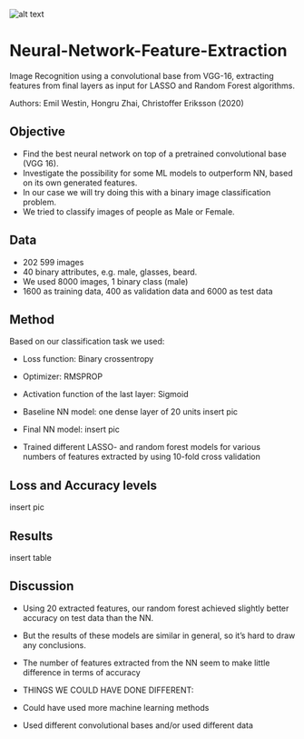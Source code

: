![alt text](https://github.com/emilwest/Neural-Network-Feature-Extraction/tree/main/all_pics/intro.png)

# Neural-Network-Feature-Extraction
Image Recognition using a convolutional base from VGG-16, extracting features from final layers as input for LASSO and Random Forest algorithms. 

Authors: Emil Westin, Hongru Zhai, Christoffer Eriksson (2020)


## Objective 

- Find the best neural network on top of a pretrained convolutional base (VGG 16).
- Investigate the possibility for some ML models to outperform NN, based on its own generated features.
- In our case we will try doing this with a binary image classification problem.
- We tried to classify images of people as Male or Female.

## Data

- 202 599 images
- 40 binary attributes, e.g. male, glasses, beard.
- We used 8000 images, 1 binary class (male)
- 1600 as training data, 400 as validation data and 6000 as test data

## Method

Based on our classification task we used:
- Loss function: Binary crossentropy
- Optimizer: RMSPROP
- Activation function of the last layer: Sigmoid



- Baseline NN model: one dense layer of 20 units
insert pic

- Final NN model:
insert pic


-  Trained different LASSO- and random forest models for
various numbers of features extracted by using 10-fold
cross validation


## Loss and Accuracy levels

insert pic


## Results

insert table


## Discussion

- Using 20 extracted features, our random forest achieved slightly better accuracy on test data than the NN.
- But the results of these models are similar in general, so it’s hard to draw any conclusions.
- The number of features extracted from the NN seem to make little difference in terms of accuracy

- THINGS WE COULD HAVE DONE DIFFERENT:
- Could have used more machine learning methods
- Used different convolutional bases and/or used different data





